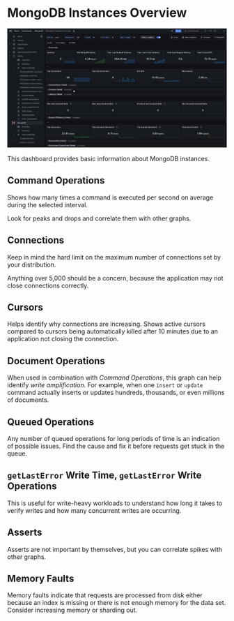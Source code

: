 # MongoDB Instances Overview

![!image](../../images/PMM_MongoDB_Instances_Overview.jpg)

This dashboard provides basic information about MongoDB instances.

## Command Operations

Shows how many times a command is executed per second on average during the selected interval.

Look for peaks and drops and correlate them with other graphs.

## Connections

Keep in mind the hard limit on the maximum number of connections set by your distribution.

Anything over 5,000 should be a concern, because the application may not close connections correctly.

## Cursors

Helps identify why connections are increasing.  Shows active cursors compared to cursors being automatically killed after 10 minutes due to an application not closing the connection.

## Document Operations

When used in combination with *Command Operations*, this graph can help identify *write amplification*.  For example, when one `insert` or `update` command actually inserts or updates hundreds, thousands, or even millions of documents.

## Queued Operations

Any number of queued operations for long periods of time is an indication of possible issues.  Find the cause and fix it before requests get stuck in the queue.

## `getLastError` Write Time, `getLastError` Write Operations

This is useful for write-heavy workloads to understand how long it takes to verify writes and how many concurrent writes are occurring.

## Asserts

Asserts are not important by themselves, but you can correlate spikes with other graphs.

## Memory Faults

Memory faults indicate that requests are processed from disk either because an index is missing or there is not enough memory for the data set.  Consider increasing memory or sharding out.
